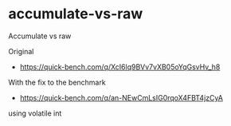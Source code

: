 # accumulate-vs-raw
Accumulate vs raw

Original
* https://quick-bench.com/q/XcI6lq9BVv7vXB05oYqGsvHv_h8  

With the fix to the benchmark
* https://quick-bench.com/q/an-NEwCmLsIG0rqoX4FBT4jzCyA  

using volatile int
